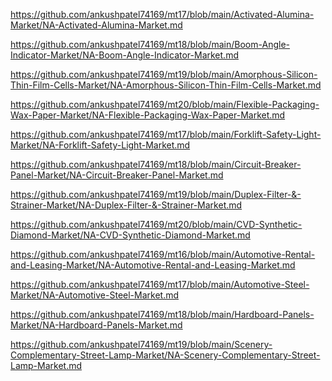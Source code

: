 <p><a href="https://github.com/ankushpatel74169/mt17/blob/main/Activated-Alumina-Market/NA-Activated-Alumina-Market.md">https://github.com/ankushpatel74169/mt17/blob/main/Activated-Alumina-Market/NA-Activated-Alumina-Market.md</a></p><p><a href="https://github.com/ankushpatel74169/mt18/blob/main/Boom-Angle-Indicator-Market/NA-Boom-Angle-Indicator-Market.md">https://github.com/ankushpatel74169/mt18/blob/main/Boom-Angle-Indicator-Market/NA-Boom-Angle-Indicator-Market.md</a></p><p><a href="https://github.com/ankushpatel74169/mt19/blob/main/Amorphous-Silicon-Thin-Film-Cells-Market/NA-Amorphous-Silicon-Thin-Film-Cells-Market.md">https://github.com/ankushpatel74169/mt19/blob/main/Amorphous-Silicon-Thin-Film-Cells-Market/NA-Amorphous-Silicon-Thin-Film-Cells-Market.md</a></p><p><a href="https://github.com/ankushpatel74169/mt20/blob/main/Flexible-Packaging-Wax-Paper-Market/NA-Flexible-Packaging-Wax-Paper-Market.md">https://github.com/ankushpatel74169/mt20/blob/main/Flexible-Packaging-Wax-Paper-Market/NA-Flexible-Packaging-Wax-Paper-Market.md</a></p><p><a href="https://github.com/ankushpatel74169/mt17/blob/main/Forklift-Safety-Light-Market/NA-Forklift-Safety-Light-Market.md">https://github.com/ankushpatel74169/mt17/blob/main/Forklift-Safety-Light-Market/NA-Forklift-Safety-Light-Market.md</a></p><p><a href="https://github.com/ankushpatel74169/mt18/blob/main/Circuit-Breaker-Panel-Market/NA-Circuit-Breaker-Panel-Market.md">https://github.com/ankushpatel74169/mt18/blob/main/Circuit-Breaker-Panel-Market/NA-Circuit-Breaker-Panel-Market.md</a></p><p><a href="https://github.com/ankushpatel74169/mt19/blob/main/Duplex-Filter-&-Strainer-Market/NA-Duplex-Filter-&-Strainer-Market.md">https://github.com/ankushpatel74169/mt19/blob/main/Duplex-Filter-&-Strainer-Market/NA-Duplex-Filter-&-Strainer-Market.md</a></p><p><a href="https://github.com/ankushpatel74169/mt20/blob/main/CVD-Synthetic-Diamond-Market/NA-CVD-Synthetic-Diamond-Market.md">https://github.com/ankushpatel74169/mt20/blob/main/CVD-Synthetic-Diamond-Market/NA-CVD-Synthetic-Diamond-Market.md</a></p><p><a href="https://github.com/ankushpatel74169/mt16/blob/main/Automotive-Rental-and-Leasing-Market/NA-Automotive-Rental-and-Leasing-Market.md">https://github.com/ankushpatel74169/mt16/blob/main/Automotive-Rental-and-Leasing-Market/NA-Automotive-Rental-and-Leasing-Market.md</a></p><p><a href="https://github.com/ankushpatel74169/mt17/blob/main/Automotive-Steel-Market/NA-Automotive-Steel-Market.md">https://github.com/ankushpatel74169/mt17/blob/main/Automotive-Steel-Market/NA-Automotive-Steel-Market.md</a></p><p><a href="https://github.com/ankushpatel74169/mt18/blob/main/Hardboard-Panels-Market/NA-Hardboard-Panels-Market.md">https://github.com/ankushpatel74169/mt18/blob/main/Hardboard-Panels-Market/NA-Hardboard-Panels-Market.md</a></p><p><a href="https://github.com/ankushpatel74169/mt19/blob/main/Scenery-Complementary-Street-Lamp-Market/NA-Scenery-Complementary-Street-Lamp-Market.md">https://github.com/ankushpatel74169/mt19/blob/main/Scenery-Complementary-Street-Lamp-Market/NA-Scenery-Complementary-Street-Lamp-Market.md</a></p>
